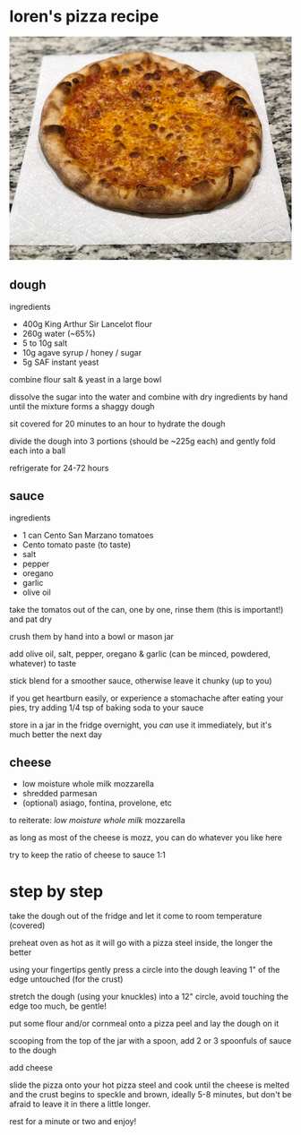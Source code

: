 # loren's pizza recipe

![pizza](pizza.png)

## dough

ingredients

- 400g King Arthur Sir Lancelot flour
- 260g water (~65%)
- 5 to 10g salt
- 10g agave syrup / honey / sugar
- 5g SAF instant yeast

combine flour salt & yeast in a large bowl

dissolve the sugar into the water and combine with dry ingredients by hand until the mixture forms a shaggy dough

sit covered for 20 minutes to an hour to hydrate the dough

divide the dough into 3 portions (should be ~225g each) and gently fold each into a ball

refrigerate for 24-72 hours
 
## sauce

ingredients

- 1 can Cento San Marzano tomatoes
- Cento tomato paste (to taste)
- salt
- pepper
- oregano
- garlic
- olive oil

take the tomatos out of the can, one by one, rinse them (this is important!) and pat dry

crush them by hand into a bowl or mason jar

add olive oil, salt, pepper, oregano & garlic (can be minced, powdered, whatever) to taste

stick blend for a smoother sauce, otherwise leave it chunky (up to you)

if you get heartburn easily, or experience a stomachache after eating your pies, try adding 1/4 tsp of baking soda to your sauce

store in a jar in the fridge overnight, you _can_ use it immediately, but it's much better the next day

## cheese

- low moisture whole milk mozzarella
- shredded parmesan
- (optional) asiago, fontina, provelone, etc

to reiterate: *low moisture whole milk* mozzarella

as long as most of the cheese is mozz, you can do whatever you like here

try to keep the ratio of cheese to sauce 1:1

# step by step

take the dough out of the fridge and let it come to room temperature (covered)

preheat oven as hot as it will go with a pizza steel inside, the longer the better

using your fingertips gently press a circle into the dough leaving 1" of the edge untouched (for the crust)

stretch the dough (using your knuckles) into a 12" circle, avoid touching the edge too much, be gentle!

put some flour and/or cornmeal onto a pizza peel and lay the dough on it

scooping from the top of the jar with a spoon, add 2 or 3 spoonfuls of sauce to the dough

add cheese

slide the pizza onto your hot pizza steel and cook until the cheese is melted and the crust begins to speckle and brown, ideally 5-8 minutes, but don't be afraid to leave it in there a little longer.

rest for a minute or two and enjoy!
